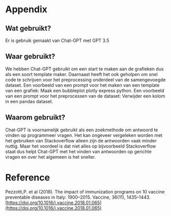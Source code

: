 # Appendix

## Wat gebruikt?
Er is gebruik gemaakt van Chat-GPT met GPT 3.5
## Waar gebruikt?
We hebben Chat-GPT gebruikt om een start te maken aan de grafieken dus als een soort template maker. Daarnaast heeft het ook geholpen om snel code te schrijven voor het preprocessing onderdeel van de samengevoegde dataset.
Een voorbeeld van een prompt voor het maken van een template van een grafiek:
Maak een bubbleplot plotly express python.
Een voorbeeld van een prompt voor het preprocessen van de dataset: 
Verwijder een kolom in een pandas dataset.
## Waarom gebruikt? 
Chat-GPT is voornamelijk gebruikt als een zoekmethode om antwoord te vinden op programmeer vragen. Het kan ongeveer vergeleken worden met het gebruiken van Stackoverflow alleen zijn de antwoorden vaak minder nuttig. Maar het voordeel is dat niet alles op bijvoorbeeld Stackoverflow staat dus helpt Chat-GPT met het vinden van antwoorden op gerichte vragen en over het algemeen is het sneller.

# Reference

Pezzotti,P. et al (2018). The impact of immunization programs on 10 vaccine preventable diseases in Italy: 1900–2015. Vaccine, 36(11), 1435–1443. [https://doi.org/10.1016/j.vaccine.2018.01.065](https://doi.org/10.1016/j.vaccine.2018.01.065)
